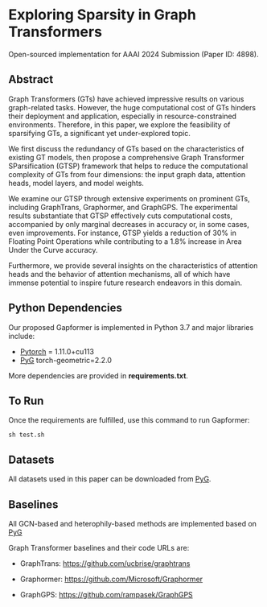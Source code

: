 <h1> Exploring Sparsity in Graph Transformers </h1>

Open-sourced implementation for AAAI 2024 Submission (Paper ID: 4898).


<h2> Abstract </h2>

Graph Transformers (GTs) have achieved impressive results on various graph-related tasks. However, the huge computational cost of GTs hinders their deployment and application, especially in resource-constrained environments. Therefore, in this paper, we explore the feasibility of sparsifying GTs, a significant yet under-explored topic.

We first discuss the redundancy of GTs based on the characteristics of existing GT models, then propose a comprehensive Graph Transformer SParsification (GTSP) framework that helps to reduce the computational complexity of GTs from four dimensions: the input graph data, attention heads, model layers, and model weights.

We examine our GTSP through extensive experiments on prominent GTs, including GraphTrans, Graphormer, and GraphGPS. The experimental results substantiate that GTSP effectively cuts computational costs, accompanied by only marginal decreases in accuracy or, in some cases, even improvements. For instance, GTSP yields a reduction of 30% in Floating Point Operations while contributing to a 1.8% increase in Area Under the Curve accuracy.

Furthermore, we provide several insights on the characteristics of attention heads and the behavior of attention mechanisms, all of which have immense potential to inspire future research endeavors in this domain.



<h2> Python Dependencies </h2>

Our proposed Gapformer is implemented in Python 3.7 and major libraries include:

* [Pytorch](https://pytorch.org/) = 1.11.0+cu113
* [PyG](https://pytorch-geometric.readthedocs.io/en/latest/) torch-geometric=2.2.0

More dependencies are provided in **requirements.txt**.

<h2> To Run </h2>

Once the requirements are fulfilled, use this command to run Gapformer:

`sh test.sh`

<h2> Datasets </h2>

All datasets used in this paper can be downloaded from [PyG](https://pytorch-geometric.readthedocs.io/en/latest/modules/datasets.html).

<h2> Baselines </h2>

All GCN-based and heterophily-based methods are implemented based on [PyG](https://github.com/pyg-team/pytorch_geometric)


Graph Transformer baselines and their code URLs are:

* GraphTrans: https://github.com/ucbrise/graphtrans

* Graphormer: https://github.com/Microsoft/Graphormer

* GraphGPS: https://github.com/rampasek/GraphGPS



